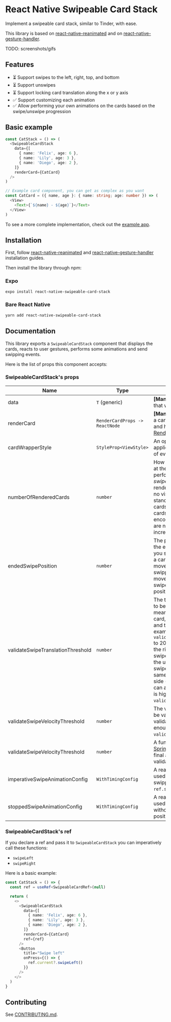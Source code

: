 # React Native Swipeable Card Stack

Implement a swipeable card stack, similar to Tinder, with ease.

This library is based on [react-native-reanimated](https://github.com/software-mansion/react-native-reanimated) and on [react-native-gesture-handler](https://github.com/software-mansion/react-native-gesture-handler).

TODO: screenshots/gifs

## Features

- ⏳ Support swipes to the left, right, top, and bottom
- ⏳ Support unswipes
- ⏳ Support locking card translation along the x or y axis
- ✅ Support customizing each animation
- ✅ Allow performing your own animations on the cards based on the swipe/unswipe progression

## Basic example

```typescript
const CatStack = () => (
  <SwipeableCardStack
    data={[
      { name: 'Felix', age: 6 },
      { name: 'Lily', age: 3 },
      { name: 'Diego', age: 2 },
    ]}
    renderCard={CatCard}
  />
)

// Example card component, you can get as complex as you want
const CatCard = ({ name, age }: { name: string; age: number }) => (
  <View>
    <Text>{`${name} - ${age}`}</Text>
  </View>
)
```

To see a more complete implementation, check out the [example app](./example-app/).

## Installation

First, follow [react-native-reanimated](https://docs.swmansion.com/react-native-reanimated/docs/fundamentals/getting-started/) and [react-native-gesture-handler](https://docs.swmansion.com/react-native-gesture-handler/docs/fundamentals/installation/) installation guides.

Then install the library through npm:

### Expo

```sh
expo install react-native-swipeable-card-stack
```

### Bare React Native

```sh
yarn add react-native-swipeable-card-stack
```

## Documentation

This library exports a `SwipeableCardStack` component that displays the cards, reacts to user gestures, performs some animations and send swipping events.

Here is the list of props this component accepts:

### SwipeableCardStack's props

<!-- prettier-ignore -->
| Name | Type | Description | Default value |
| - | - | - | - |
| data | `T` (generic) | **[Mandatory]** An array of data items that will be passed to `renderCard`. |
| renderCard |  `RenderCardProps -> ReactNode` | **[Mandatory]** A function that render a card based on the provided data and helpful information (see [RenderCardProps](https://github.com/antoine-cottineau/react-native-swipeable-card-stack/blob/main/library/src/RenderCardProps.ts)). |
| cardWrapperStyle | `StyleProp<ViewStyle>` | An optional `ViewStyle` that will be applied to the wrapper component of every card. | `undefined` |
| numberOfRenderedCards | `number` | How many cards should be rendered at the same time. To improve performance, *react-native-swipeable-card-stack* does not render all the cards. This has usually no visual impact from a user standpoint because most of the cards are hidden by the two first cards of the stack. However, if you encounter a case where some cards are not visible, you may want to increase this value. | `3` |
| endedSwipePosition | `number` | The position where the cards rest at the end of a swipe. For example, if you set `endedSwipePosition` to 400, a card swipped to the left will end its movement at -400 while a card swipped to the right will end its movement at +400. Before any swipe, the cards sit idle at the position 0. | `1.5 * screenWidth` |
| validateSwipeTranslationThreshold | `number` | The translation needed for a swipe to be considered as validated, which means that if the user releases the card, the swipe animation will finish and the swipe will be completed. For example, if you set `validatedSwipeTranslationThreshold` to 200 and the user swipes 190 to the right and releases the card, the swipe will be aborted. Hovewer, if the user swipes 210 to the right, the swipe will complete. Note that the same behaviour is valid on the left side (negative positions). A swipe can also be validated if the velocity is high enough, see `validateSwipeVelocityThreshold`. | `0.5 * screenWidth` |
| validateSwipeVelocityThreshold | `number` | The velocity needed for a swipe to be validated. A swipe can also be validated if the translation is high enough, see `validateSwipeTranslationThreshold`. | `800` |
| validateSwipeVelocityThreshold | `number` | A function that returns a reanimated [SpringConfig](https://docs.swmansion.com/react-native-reanimated/docs/animations/withSpring/) that will be used in the final animation once a swipe is validated. | see *useDefaultOptions.ts* |
| imperativeSwipeAnimationConfig | `WithTimingConfig` | A reanimated [TimingConfig](https://docs.swmansion.com/react-native-reanimated/docs/animations/withTiming) that is used when the card is imperatively swipped via `ref.swipeLeft` or `ref.swipeRight`. | `undefined` |
| stoppedSwipeAnimationConfig | `WithTimingConfig` | A reanimated [TimingConfig](https://docs.swmansion.com/react-native-reanimated/docs/animations/withTiming) that is used when the swipe is stopped without being validated and the card position gets reset. | `undefined` |

### SwipeableCardStack's ref

If you declare a ref and pass it to `SwipeableCardStack` you can imperatively call these functions:

- `swipeLeft`
- `swipeRight`

Here is a basic example:

```typescript
const CatStack = () => {
  const ref = useRef<SwipeableCardRef>(null)

  return (
    <>
      <SwipeableCardStack
        data={[
          { name: 'Felix', age: 6 },
          { name: 'Lily', age: 3 },
          { name: 'Diego', age: 2 },
        ]}
        renderCard={CatCard}
        ref={ref}
      />
      <Button
        title="Swipe left"
        onPress={() => {
          ref.current?.swipeLeft()
        }}
      />
    </>
  )
}
```

## Contributing

See [CONTRIBUTING.md](./CONTRIBUTING.md).
